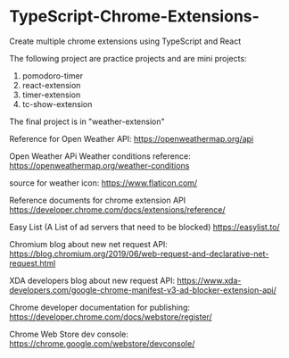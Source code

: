 # TypeScript-Chrome-Extensions-
Create multiple chrome extensions using TypeScript and React

The following project are practice projects and are mini projects:

1. pomodoro-timer
2. react-extension
3. timer-extension
4. tc-show-extension

The final project is in "weather-extension"

Reference for Open Weather API:
https://openweathermap.org/api

Open Weather APi Weather conditions reference:
https://openweathermap.org/weather-conditions

source for weather icon:
https://www.flaticon.com/

Reference documents for chrome extension API
https://developer.chrome.com/docs/extensions/reference/

Easy List (A List of ad servers that need to be blocked)
https://easylist.to/

Chromium blog about new net request API:
https://blog.chromium.org/2019/06/web-request-and-declarative-net-request.html

XDA developers blog about new request API:
https://www.xda-developers.com/google-chrome-manifest-v3-ad-blocker-extension-api/


Chrome developer documentation for publishing:
https://developer.chrome.com/docs/webstore/register/

Chrome Web Store dev console:
https://chrome.google.com/webstore/devconsole/